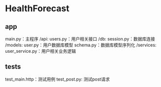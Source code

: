 # HealthForecast

## app
main.py：主程序
/api:
    users.py：用户相关接口
/db:
    session.py：数据库连接
/models:
    user.py：用户数据库模型
    schema.py：数据库模型序列化
/services:
    user_service.py：用户相关业务逻辑

## tests
test_main.http：测试用例
test_post.py: 测试post请求
